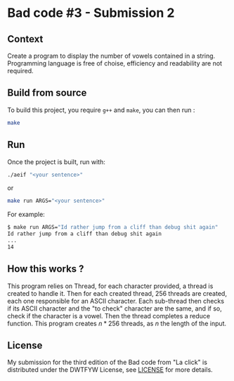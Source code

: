 # Bad code #3 - Submission 2

## Context

Create a program to display the number of vowels contained in a string. Programming language is free of choise, efficiency and readability are not required.

## Build from source

To build this project, you require `g++` and `make`, you can then run : 

```bash
make
```

## Run

Once the project is built, run with:

```bash
./aeif "<your sentence>"
```

or 

```bash
make run ARGS="<your sentence>"
```

For example:

```bash
$ make run ARGS="Id rather jump from a cliff than debug shit again"
Id rather jump from a cliff than debug shit again
...
14
```

## How this works ?

This program relies on Thread, for each character provided, a thread is created to handle it. Then for each created thread, 256 threads are created, each one responsible for an ASCII character. Each sub-thread then checks if its ASCII character and the "to check" character are the same, and if so, check if the character is a vowel. Then the thread completes a reduce function. This program creates $n * 256$ threads, as $n$ the length of the input.

## License

My submission for the third edition of the Bad code from "La click" is distributed under the DWTFYW License, see [LICENSE](LICENSE) for more details.

